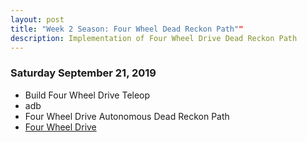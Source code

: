 ```yaml
---
layout: post
title: "Week 2 Season: Four Wheel Dead Reckon Path""
description: Implementation of Four Wheel Drive Dead Reckon Path
---
```



### Saturday September 21, 2019
* Build Four Wheel Drive Teleop
* adb
* Four Wheel Drive Autonomous Dead Reckon Path
* [Four Wheel Drive](https://github.com/java-rnrr/software/wiki/Four-Wheel-Autonomous-Dead-Reckon-Path)
